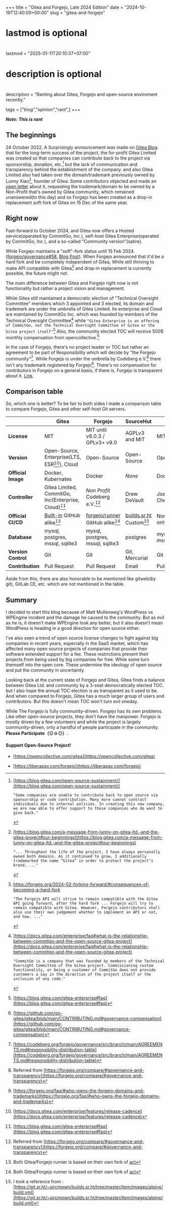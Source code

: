 +++
title = "Gitea and Forgejo, Late 2024 Edition"
date = "2024-10-19T12:40:00+00:00"
slug = "gitea-and-forgejo"
#
# lastmod is optional
#
lastmod = "2025-01-11T20:10:37+07:00"

#
# description is optional
#
description = "Ranting about Gitea, Forgejo and open-source enviroment recently."

tags = ["blog","opinion","rant",]
+++

***Note: This is rant***

## The beginnings

24 October 2022, A Surprisingly announcement was made on [Gitea Blog](https://blog.gitea.com/open-source-sustainment/). that for the long-term success of the project, the for-profit Gitea Limited was created so that companies can contribute back to the project via sponsorship, donation, etc.[^Gitea Corporate Support] but the lack of communication and transparency behind the establishment of the company. and also Gitea Limited also had taken over the domain/trademark previously owned by Lunny Xiao[^openletter_blog], founder of Gitea. Some contributors objected and made an [open letter](https://gitea-open-letter.coding.social/) about it, requesting the trademark/domain to be owned by a Non-Profit that's owned by Gitea community, which remained unanswered(to this day) and so Forgejo has been created as a drop-in replacement soft-fork of Gitea on 15 Dec of the same year.

## Right now

Fast-forward to October 2024, and Gitea now offers a Hosted service(operated by CommitGo, Inc.), self-host Gitea Enterprise(operated by CommitGo, Inc.), and a so-called "Community version"(satire).

While Forgejo maintains a "soft"-fork status until 15 Feb 2024.([forgejo/governance#58](https://codeberg.org/forgejo/governance/issues/58), [Blog Post](https://forgejo.org/2024-02-forking-forward/)). When Forgejo announced that it'd be a hard fork and be completely independent of Gitea, While still thriving to make API compatible with Gitea[^Gitea API] and drop-in replacement is currently possible, the future might not.

The main difference between Gitea and Forgejo right now is not functionality but rather a project vision and management. 

While Gitea still maintained a democratic election of "Technical Oversight Committee" members which 3 appointed and 3 elected, its domain and trademark are under the umbrella of Gitea Limited. Its enterprise and Cloud are maintained by CommitGo Inc. which was founded by members of the Technical Oversight Committee[^CommitGo TOC] while `"Gitea Enterprise is an offering of CommitGo, not the Technical Oversight Committee of Gitea or the Gitea project itself"`[^CommitGo Enterprise] Also, the community elected TOC will receive 500$ monthly compensation from opencollective.[^Gitea Contribution]

In the case of Forgejo, there's no project leader or TOC but rather an agreement to be part of Responsibility which will decide by "the Forgejo community"[^Forgejo Commuinity]. While Forgejo is under the umbrella by Codeberg e.V.[^forgejo governance] there isn't any trademark registered by Forgejo[^Forgejo Controller]. There's no compensation for contributors in Forgejo on a general basis, if there is, Forgejo is transparent about it. [Link](https://codeberg.org/forgejo/sustainability). 

## Comparison table

So, which one is better? To be fair to both sides I made a comparison table to compare Forgejo, Gitea and other self-host Git servers.

|                       |Gitea                                          										| Forgejo                                       										|SourceHut																					| Gogs												| cgit						|
|---------------------------|----------------------------------------|-----------------------------------------|-----------------------------------------|-----------------------------------------|-----------------------------------------|
|**License**            | MIT                                            										| MIT until v8.0.3 / GPLv3+ v9.0                 										| AGPLv3 and MIT                                 											| MIT												| GPLv2						|
|**Version**            | Open-Source, Enterprise(LTS, ESR[^Gitea Enterprise Versioning]), Cloud				| Open-Source                                    										| Open-Source                                    											| Open-Source										| Open-Source				|
|**Official Image**		| Docker, Kubernates                             										| Docker                                         										| *None*                                         											| Docker											| *None*					|
|**Controller**         | Gitea Limited, CommitGo, Inc(Enterprise, Cloud)[^CommitGo Enterprise]					| *Non Profit* Codeberg e.V.[^forgejo governance]                 						| Drew DeVault                                   											| Joe Chen([@unknwon](https://github.com/unknwon))	| Jason A. Donenfeld	 	|
|**Official CI/CD**     | [Built-in](https://docs.gitea.com/usage/actions/overview) GitHub alike[^runner fork]	| [forgejo/runner](https://code.forgejo.org/forgejo/runner) GitHub alike[^runner fork]	| [builds.sr.ht](https://man.sr.ht/builds.sr.ht/installation.md) Custom[^sourcehut build]   | None, Third Party only							| *None*					|
|**Database** 			| mysql, postgres, mssql, sqlite3														| mysql, postgres, mssql, sqlite3														| postgres																					| mysql, postgres, mssql, sqlite3					| *None*					|
|**Version Control**    | Git                                            										| Git                                            										| Git, Mercurial                                 											| Git												| Git						|
|**Contribution**       | Pull Request                                   										| Pull Request                                   										| Email                                          											| Pull Request										| *None*					|

Aside from this, there are also honorable to be mentioned like gitweb(by git), GitLab CE, etc. which are not mentioned in the table.

## Summary

I decided to start this blog because of Matt Mullenweg's WordPress vs WPEngine incident and the damage he caused to the community. But as evil as he is, it doesn’t make WPEngine look any better, but it also doesn’t mean WordPress is heading in a good direction for open source either. 

I’ve also seen a trend of open source license changes to fight against big companies in recent years, especially in the SaaS market, which has affected many open source projects of companies that provide their software extended support for a fee. These restrictions prevent their projects from being used by big companies for free. While some turn themself into the open core. These undermine the ideology of open source and put the community in uncertainty.

Looking back at the current state of Forgejo and Gitea, Gitea finds a balance between Gitea Ltd. and community by a 3-seat democratically elected TOC. but I also hope the annual TOC election is as transparent as it used to be. And when compared to Forgejo, Gitea has a much larger group of users and contributors. But this doesn't mean TOC won't turn evil oneday.

While The Forgejo is fully community-driven. Forgejo has its own problems. Like other open-source projects, they don’t have the manpower. Forgejo is mostly driven by a few volunteers and while the project is largely community-driven, only a handful of people participate in the community. **Please Participate（⊙ｏ⊙）.**

#### Support Open-Source Project!

* [https://opencollective.com/gitea](https://opencollective.com/gitea)

* [https://liberapay.com/forgejo](https://liberapay.com/forgejo)


[^forgejo governance]: Referred from [https://forgejo.org/compare/#governance-and-transparency](https://forgejo.org/compare/#governance-and-transparency)
[^runner fork]: Both Gitea/Forgejo runner is based on their own fork of [act](https://github.com/nektos/act)
[^sourcehut build]: I took a reference from : [https://git.sr.ht/~sircmpwn/builds.sr.ht/tree/master/item/images/alpine/build.yml](https://git.sr.ht/~sircmpwn/builds.sr.ht/tree/master/item/images/alpine/build.yml)
[^CommitGo TOC]: [https://docs.gitea.com/enterprise/faq#what-is-the-relationship-between-commitgo-and-the-open-source-gitea-project](https://docs.gitea.com/enterprise/faq#what-is-the-relationship-between-commitgo-and-the-open-source-gitea-project)

		"CommitGo is a company that was founded by members of the Technical Oversight Committee of the Gitea project. Commissioning custom functionality, or being a customer of CommitGo does not provide customers a say in the direction of the project itself or the inclusion of any code."
[^CommitGo Enterprise]: [https://blog.gitea.com/gitea-enterprise#faq](https://blog.gitea.com/gitea-enterprise#faq)
[^Forgejo Commuinity]: [https://codeberg.org/forgejo/governance/src/branch/main/AGREEMENTS.md#responsibility-distribution-table](https://codeberg.org/forgejo/governance/src/branch/main/AGREEMENTS.md#responsibility-distribution-table)
[^Forgejo Controller]: [https://forgejo.org/faq/#who-owns-the-forgejo-domains-and-trademarks](https://forgejo.org/faq/#who-owns-the-forgejo-domains-and-trademarks)
[^Gitea Contribution]: [https://github.com/go-gitea/gitea/blob/main/CONTRIBUTING.md#governance-compensation](https://github.com/go-gitea/gitea/blob/main/CONTRIBUTING.md#governance-compensation)
[^openletter_blog]: [https://blog.gitea.com/a-message-from-lunny-on-gitea-ltd.-and-the-gitea-project#our-beginnings](https://blog.gitea.com/a-message-from-lunny-on-gitea-ltd.-and-the-gitea-project#our-beginnings)

		"... Throughout the life of the project, I have always personally owned both domains. As it continued to grow, I additionally trademarked the name “Gitea” in order to protect the project’s brand. ..."
[^Gitea API]: https://forgejo.org/2024-02-forking-forward/#consequences-of-becoming-a-hard-fork
    
        "The Forgejo API will strive to remain compatible with the Gitea API going forward, after the hard fork ... Forgejo will try to remain compatible with Gitea. However, Forgejo contributors shall also use their own judgement whether to implement an API or not, and how. ..."
[^Gitea Enterprise Versioning]: [https://docs.gitea.com/enterprise/features/release-cadence](https://docs.gitea.com/enterprise/features/release-cadence)
[^Gitea Corporate Support]: [https://blog.gitea.com/open-source-sustainment/](https://blog.gitea.com/open-source-sustainment/)

		"Some companies are unable to contribute back to open source via sponsorship or code contribution. Many more cannot contract individuals due to internal policies. In creating this new company, we are now able to offer support to those companies who do want to give back."